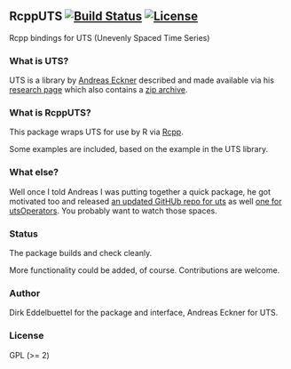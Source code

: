 ## RcppUTS [![Build Status](https://travis-ci.org/eddelbuettel/rcpputs.svg)](https://travis-ci.org/eddelbuettel/rcpputs) [![License](https://eddelbuettel.github.io/badges/GPL2+.svg)](http://www.gnu.org/licenses/gpl-2.0.html) 

Rcpp bindings for UTS (Unevenly Spaced Time Series)

### What is UTS?

UTS is a library by [Andreas Eckner](http://eckner.com/index.html) described and made
available via his [research page](http://eckner.com/research.html) which also contains
a [zip archive](http://eckner.com/papers/uts_algorithms.zip). 

### What is RcppUTS?

This package wraps UTS for use by R via [Rcpp](http://dirk.eddelbuettel.com/code/rcpp.html).

Some examples are included, based on the example in the UTS library.

### What else?

Well once I told Andreas I was putting together a quick package, he got motivated too and
released [an updated GitHUb repo for uts](https://github.com/andreas50/uts) as well
[one for utsOperators](https://github.com/andreas50/utsOperators). You probably want to
watch those spaces.

### Status

The package builds and check cleanly.  

More functionality could be added, of course. Contributions are welcome.

### Author

Dirk Eddelbuettel for the package and interface, Andreas Eckner for UTS.

### License

GPL (>= 2)


